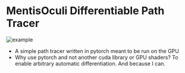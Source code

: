 MentisOculi Differentiable Path Tracer
======================================

 ![example](https://raw.githubusercontent.com/mmirman/MentisOculi/master/cyl.png)

* A simple path tracer written in pytorch meant to be run on the GPU
* Why use pytorch and not another cuda library or GPU shaders?  To enable arbitrary automatic differentiation. And because I can.
